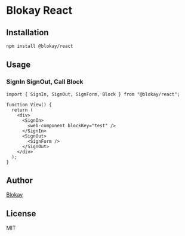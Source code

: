 # Blokay React

## Installation

```bash
npm install @blokay/react
```

## Usage

### SignIn SignOut, Call Block

```tsx
import { SignIn, SignOut, SignForm, Block } from "@blokay/react";

function View() {
  return (
    <div>
      <SignIn>
        <web-component blockKey="test" />
      </SignIn>
      <SignOut>
        <SignForm />
      </SignOut>
    </div>
  );
}
```

<!--
### Get Raw JSON

```ts
const callRaw = (blockKey: string, data?: any) => {};
```

```tsx
import { callRaw, useSession } from "@blokay/react";

function MyView() {
  let session = useSession();

  const submit = () => {
    let data = {
      taskName: "This is a example title",
      taskType: "task",
    };
    callRaw("task.create", data).then((data) => {
      console.log(data);
    });
  };
}
``` -->

## Author

[Blokay](https://blokay.com)

## License

MIT
